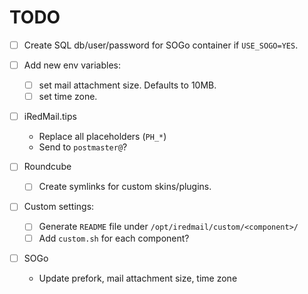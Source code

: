# TODO

- [ ] Create SQL db/user/password for SOGo container if `USE_SOGO=YES`.
- [ ] Add new env variables:
    - [ ] set mail attachment size. Defaults to 10MB.
    - [ ] set time zone.

- [ ] iRedMail.tips
    - Replace all placeholders (`PH_*`)
    - Send to `postmaster@`?

- [ ] Roundcube
    - [ ] Create symlinks for custom skins/plugins.

- [ ] Custom settings:
    - [ ] Generate `README` file under `/opt/iredmail/custom/<component>/`
    - [ ] Add `custom.sh` for each component?

- [ ] SOGo
    - Update prefork, mail attachment size, time zone
